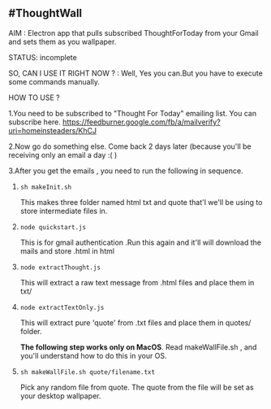 
#ThoughtWall
---
AIM : Electron app that pulls subscribed ThoughtForToday from your Gmail and sets them as you wallpaper.

STATUS: incomplete 

SO, CAN I USE IT RIGHT NOW ? : Well, Yes you can.But you have to execute some commands manually. 

HOW TO USE ?


1.You need to be subscribed to "Thought For Today" emailing list. You can subscribe here. https://feedburner.google.com/fb/a/mailverify?uri=homeinsteaders/KhCJ<br>

2.Now go do something else. Come back 2 days later (because you'll be receiving only an email a day :( )


3.After you get the emails , you need to run the following in sequence.

1. `sh makeInit.sh` 


    This makes three folder named html txt and quote that'l we'll be using to store intermediate files in.
2. `node quickstart.js`


   This is for gmail authentication .Run this again and it'll will download the mails and store .html in html


3. `node extractThought.js`

    This will extract a raw text message from .html files and place them in txt/ <br>
4. `node extractTextOnly.js` 

     This will extract pure 'quote' from .txt files and place them in quotes/ folder.


    **The following step works only on MacOS**.
      Read makeWallFile.sh , and you'll understand how to do this in your OS.




5. `sh makeWallFile.sh quote/filename.txt`

    Pick any random file from quote. The quote from the file will be set as your desktop wallpaper.
              
